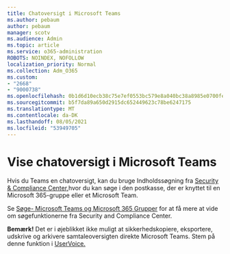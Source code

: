 ```yaml
---
title: Chatoversigt i Microsoft Teams
ms.author: pebaum
author: pebaum
manager: scotv
ms.audience: Admin
ms.topic: article
ms.service: o365-administration
ROBOTS: NOINDEX, NOFOLLOW
localization_priority: Normal
ms.collection: Adm_O365
ms.custom:
- "2668"
- "9000738"
ms.openlocfilehash: 0b1d6d10ecb38c75e7ef0553bc579e8a040bc38a8985e0700fe011e72e5f8c8b
ms.sourcegitcommit: b5f7da89a650d2915dc652449623c78be6247175
ms.translationtype: MT
ms.contentlocale: da-DK
ms.lasthandoff: 08/05/2021
ms.locfileid: "53949705"
---
```

# <a name="viewing-chat-history-in-microsoft-teams"></a>Vise chatoversigt i Microsoft Teams

Hvis du Teams en chatoversigt, [](https://sip.protection.office.com/contentsearchbeta?ContentOnly=1) kan du bruge Indholdssøgning fra [Security & Compliance Center,](https://sip.protection.office.com/insightdashboard)hvor du kan søge i den postkasse, der er knyttet til en Microsoft 365-gruppe eller et Microsoft Team. 

Se [Søge- Microsoft Teams og Microsoft 365 Grupper](https://docs.microsoft.com/microsoft-365/compliance/content-search) for at få mere at vide om søgefunktionerne fra Security and Compliance Center. 

**Bemærk!** Det er i øjeblikket ikke muligt at sikkerhedskopiere, eksportere, udskrive og arkivere samtaleoversigten direkte Microsoft Teams. Stem på denne funktion i [UserVoice.](https://microsoftteams.uservoice.com/forums/555103-public/suggestions/16982542-backup-export-printing-archive-options?page=2&per_page=20) 